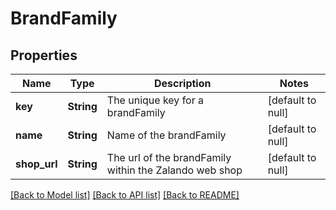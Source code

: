 # BrandFamily

## Properties
Name | Type | Description | Notes
------------ | ------------- | ------------- | -------------
**key** | **String** | The unique key for a brandFamily | [default to null]
**name** | **String** | Name of the brandFamily | [default to null]
**shop_url** | **String** | The url of the brandFamily within the Zalando web shop | [default to null]

[[Back to Model list]](../README.md#documentation-for-models) [[Back to API list]](../README.md#documentation-for-api-endpoints) [[Back to README]](../README.md)


